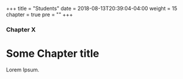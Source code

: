 +++
title = "Students"
date = 2018-08-13T20:39:04-04:00
weight = 15
chapter = true
pre = "<b></b>"
+++

### Chapter X

# Some Chapter title

Lorem Ipsum.